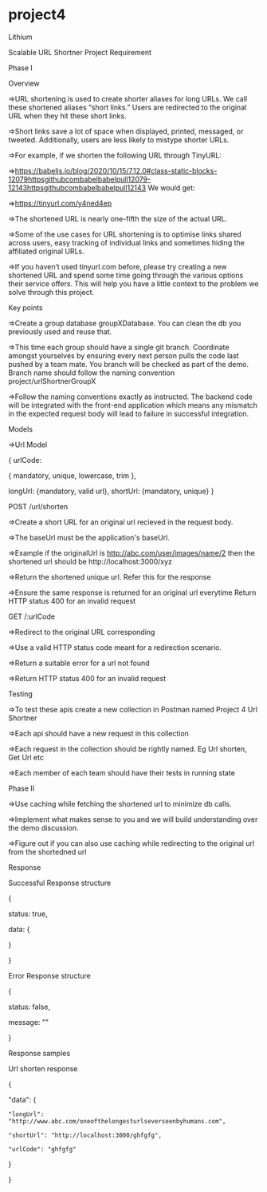 # project4

Lithium

Scalable URL Shortner Project Requirement

Phase I

Overview

=>URL shortening is used to create shorter aliases for long URLs. We call these shortened aliases “short links.” Users are redirected to the original URL when they hit these short links.

=>Short links save a lot of space when displayed, printed, messaged, or tweeted. Additionally, users are less likely to mistype shorter URLs.

=>For example, if we shorten the following URL through TinyURL:

=>https://babeljs.io/blog/2020/10/15/7.12.0#class-static-blocks-12079httpsgithubcombabelbabelpull12079-12143httpsgithubcombabelbabelpull12143
We would get:

=>https://tinyurl.com/y4ned4ep

=>The shortened URL is nearly one-fifth the size of the actual URL.

=>Some of the use cases for URL shortening is to optimise links shared across users, easy tracking of individual links and sometimes hiding the affiliated original URLs.

=>If you haven’t used tinyurl.com before, please try creating a new shortened URL and spend some time going through the various options their service offers. This will help you have a little context to the problem we solve through this project.


Key points


=>Create a group database groupXDatabase. You can clean the db you previously used and reuse that.

=>This time each group should have a single git branch. Coordinate amongst yourselves by ensuring every next person pulls the code last pushed by a team mate. You branch will be checked as part of the demo. Branch name should follow the naming convention project/urlShortnerGroupX

=>Follow the naming conventions exactly as instructed. The backend code will be integrated with the front-end application which means any mismatch in the expected request body will lead to failure in successful integration.


Models


=>Url Model

{ urlCode:

{ mandatory, unique, lowercase, trim },

longUrl: {mandatory, valid url}, shortUrl: {mandatory, unique} }


POST /url/shorten


=>Create a short URL for an original url recieved in the request body.

=>The baseUrl must be the application's baseUrl.

=>Example if the originalUrl is http://abc.com/user/images/name/2 then the shortened url should be http://localhost:3000/xyz

=>Return the shortened unique url. Refer this for the response

=>Ensure the same response is returned for an original url everytime
Return HTTP status 400 for an invalid request


GET /:urlCode


=>Redirect to the original URL corresponding

=>Use a valid HTTP status code meant for a redirection scenario.

=>Return a suitable error for a url not found

=>Return HTTP status 400 for an invalid request


Testing


=>To test these apis create a new collection in Postman named Project 4 Url Shortner

=>Each api should have a new request in this collection

=>Each request in the collection should be rightly named. Eg Url shorten, Get Url etc

=>Each member of each team should have their tests in running state


Phase II


=>Use caching while fetching the shortened url to minimize db calls.

=>Implement what makes sense to you and we will build understanding over the demo discussion.

=>Figure out if you can also use caching while redirecting to the original url from the shortedned url

Response

Successful Response structure

{

  status: true,
  
  data: {

  }
  
}

Error Response structure

{

  status: false,
  
  message: ""
  
}

Response samples

Url shorten response

{

  "data": {
  
    "longUrl": "http://www.abc.com/oneofthelongesturlseverseenbyhumans.com",
    
    "shortUrl": "http://localhost:3000/ghfgfg",
    
    "urlCode": "ghfgfg"
    
  } 
  
}
